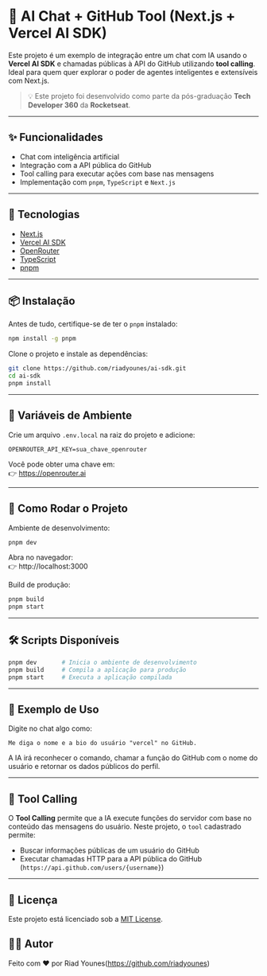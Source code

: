 # 🔮 AI Chat + GitHub Tool (Next.js + Vercel AI SDK)

Este projeto é um exemplo de integração entre um chat com IA usando o **Vercel AI SDK** e chamadas públicas à API do GitHub utilizando **tool calling**. Ideal para quem quer explorar o poder de agentes inteligentes e extensíveis com Next.js.

> 💡 Este projeto foi desenvolvido como parte da pós-graduação **Tech Developer 360** da **Rocketseat**.

---

## ✨ Funcionalidades

- Chat com inteligência artificial
- Integração com a API pública do GitHub
- Tool calling para executar ações com base nas mensagens
- Implementação com `pnpm`, `TypeScript` e `Next.js`

---

## 🚀 Tecnologias

- [Next.js](https://nextjs.org/)
- [Vercel AI SDK](https://sdk.vercel.ai/)
- [OpenRouter](https://openrouter.ai/)
- [TypeScript](https://www.typescriptlang.org/)
- [pnpm](https://pnpm.io/)

---

## 📦 Instalação

Antes de tudo, certifique-se de ter o `pnpm` instalado:

```bash
npm install -g pnpm
```

Clone o projeto e instale as dependências:

```bash
git clone https://github.com/riadyounes/ai-sdk.git
cd ai-sdk
pnpm install
```

---

## 🔐 Variáveis de Ambiente

Crie um arquivo `.env.local` na raiz do projeto e adicione:

```env
OPENROUTER_API_KEY=sua_chave_openrouter
```

Você pode obter uma chave em:  
👉 https://openrouter.ai

---

## 🏃 Como Rodar o Projeto

Ambiente de desenvolvimento:

```bash
pnpm dev
```

Abra no navegador:  
👉 http://localhost:3000

Build de produção:

```bash
pnpm build
pnpm start
```

---

## 🛠 Scripts Disponíveis

```bash
pnpm dev       # Inicia o ambiente de desenvolvimento
pnpm build     # Compila a aplicação para produção
pnpm start     # Executa a aplicação compilada
```

---

## 🧠 Exemplo de Uso

Digite no chat algo como:

```
Me diga o nome e a bio do usuário "vercel" no GitHub.
```

A IA irá reconhecer o comando, chamar a função do GitHub com o nome do usuário e retornar os dados públicos do perfil.

---

## 🧪 Tool Calling

O **Tool Calling** permite que a IA execute funções do servidor com base no conteúdo das mensagens do usuário. Neste projeto, o `tool` cadastrado permite:

- Buscar informações públicas de um usuário do GitHub
- Executar chamadas HTTP para a API pública do GitHub (`https://api.github.com/users/{username}`)

---

## 🧾 Licença

Este projeto está licenciado sob a [MIT License](LICENSE).

## 👨‍💻 Autor

Feito com ❤️ por Riad Younes(https://github.com/riadyounes)
